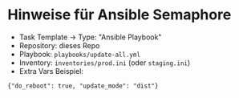 # Hinweise für Ansible Semaphore
- Task Template → Type: "Ansible Playbook"
- Repository: dieses Repo
- Playbook: `playbooks/update-all.yml`
- Inventory: `inventories/prod.ini` (oder `staging.ini`)
- Extra Vars Beispiel:
```
{"do_reboot": true, "update_mode": "dist"}
```
